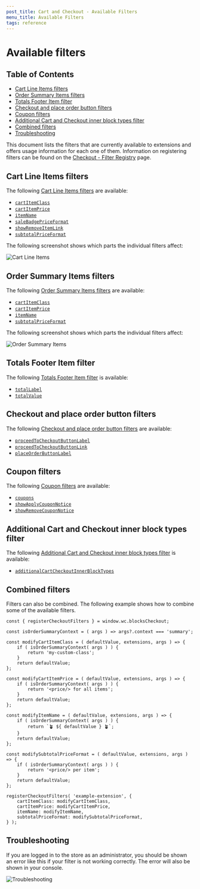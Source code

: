 ```yaml
---
post_title: Cart and Checkout - Available Filters
menu_title: Available Filters
tags: reference
---
```


# Available filters <!-- omit in toc -->

## Table of Contents <!-- omit in toc -->

-   [Cart Line Items filters](#cart-line-items-filters)
-   [Order Summary Items filters](#order-summary-items-filters)
-   [Totals Footer Item filter](#totals-footer-item-filter)
-   [Checkout and place order button filters](#checkout-and-place-order-button-filters)
-   [Coupon filters](#coupon-filters)
-   [Additional Cart and Checkout inner block types filter](#additional-cart-and-checkout-inner-block-types-filter)
-   [Combined filters](#combined-filters)
-   [Troubleshooting](#troubleshooting)

This document lists the filters that are currently available to extensions and offers usage information for each one of them. Information on registering filters can be found on the [Checkout - Filter Registry](../../../../packages/checkout/filter-registry/README.md) page.

## Cart Line Items filters

The following [Cart Line Items filters](./available-filters/cart-line-items.md) are available:

-   [`cartItemClass`](./available-filters/cart-line-items.md#cartitemclass)
-   [`cartItemPrice`](./available-filters/cart-line-items.md#cartitemprice)
-   [`itemName`](./available-filters/cart-line-items.md#itemname)
-   [`saleBadgePriceFormat`](./available-filters/cart-line-items.md#salebadgepriceformat)
-   [`showRemoveItemLink`](./available-filters/cart-line-items.md#showremoveitemlink)
-   [`subtotalPriceFormat`](./available-filters/cart-line-items.md#subtotalpriceformat)

The following screenshot shows which parts the individual filters affect:

![Cart Line Items](https://woocommerce.com/wp-content/uploads/2023/10/Screenshot-2023-10-26-at-13.12.33.png)

## Order Summary Items filters

The following [Order Summary Items filters](./available-filters/order-summary-items.md) are available:

-   [`cartItemClass`](./available-filters/order-summary-items.md#cartitemclass)
-   [`cartItemPrice`](./available-filters/order-summary-items.md#cartitemprice)
-   [`itemName`](./available-filters/order-summary-items.md#itemname)
-   [`subtotalPriceFormat`](./available-filters/order-summary-items.md#subtotalpriceformat)

The following screenshot shows which parts the individual filters affect:

![Order Summary Items](https://woocommerce.com/wp-content/uploads/2023/10/Screenshot-2023-10-26-at-16.29.45.png)

## Totals Footer Item filter

The following [Totals Footer Item filter](./available-filters/totals-footer-item.md) is available:

-   [`totalLabel`](./available-filters/totals-footer-item.md#totallabel)
-   [`totalValue`](./available-filters/totals-footer-item.md#totalvalue)

## Checkout and place order button filters

The following [Checkout and place order button filters](./available-filters/checkout-and-place-order-button.md) are available:

-   [`proceedToCheckoutButtonLabel`](./available-filters/checkout-and-place-order-button.md#proceedtocheckoutbuttonlabel)
-   [`proceedToCheckoutButtonLink`](./available-filters/checkout-and-place-order-button.md#proceedtocheckoutbuttonlink)
-   [`placeOrderButtonLabel`](./available-filters/checkout-and-place-order-button.md#placeorderbuttonlabel)

## Coupon filters

The following [Coupon filters](./available-filters/coupons.md) are available:

-   [`coupons`](./available-filters/coupons.md#coupons-1)
-   [`showApplyCouponNotice`](./available-filters/coupons.md#showapplycouponnotice)
-   [`showRemoveCouponNotice`](./available-filters/coupons.md#showremovecouponnotice)

## Additional Cart and Checkout inner block types filter

The following [Additional Cart and Checkout inner block types filter](./available-filters/additional-cart-checkout-inner-block-types.md) is available:

-   [`additionalCartCheckoutInnerBlockTypes`](./available-filters/additional-cart-checkout-inner-block-types.md#additionalcartcheckoutinnerblocktypes)

## Combined filters

Filters can also be combined. The following example shows how to combine some of the available filters.

```tsx
const { registerCheckoutFilters } = window.wc.blocksCheckout;

const isOrderSummaryContext = ( args ) => args?.context === 'summary';

const modifyCartItemClass = ( defaultValue, extensions, args ) => {
	if ( isOrderSummaryContext( args ) ) {
		return 'my-custom-class';
	}
	return defaultValue;
};

const modifyCartItemPrice = ( defaultValue, extensions, args ) => {
	if ( isOrderSummaryContext( args ) ) {
		return '<price/> for all items';
	}
	return defaultValue;
};

const modifyItemName = ( defaultValue, extensions, args ) => {
	if ( isOrderSummaryContext( args ) ) {
		return `🪴 ${ defaultValue } 🪴`;
	}
	return defaultValue;
};

const modifySubtotalPriceFormat = ( defaultValue, extensions, args ) => {
	if ( isOrderSummaryContext( args ) ) {
		return '<price/> per item';
	}
	return defaultValue;
};

registerCheckoutFilters( 'example-extension', {
	cartItemClass: modifyCartItemClass,
	cartItemPrice: modifyCartItemPrice,
	itemName: modifyItemName,
	subtotalPriceFormat: modifySubtotalPriceFormat,
} );
```

## Troubleshooting

If you are logged in to the store as an administrator, you should be shown an error like this if your filter is not
working correctly. The error will also be shown in your console.

![Troubleshooting](https://woocommerce.com/wp-content/uploads/2023/10/Screenshot-2023-10-30-at-10.52.53.png)
